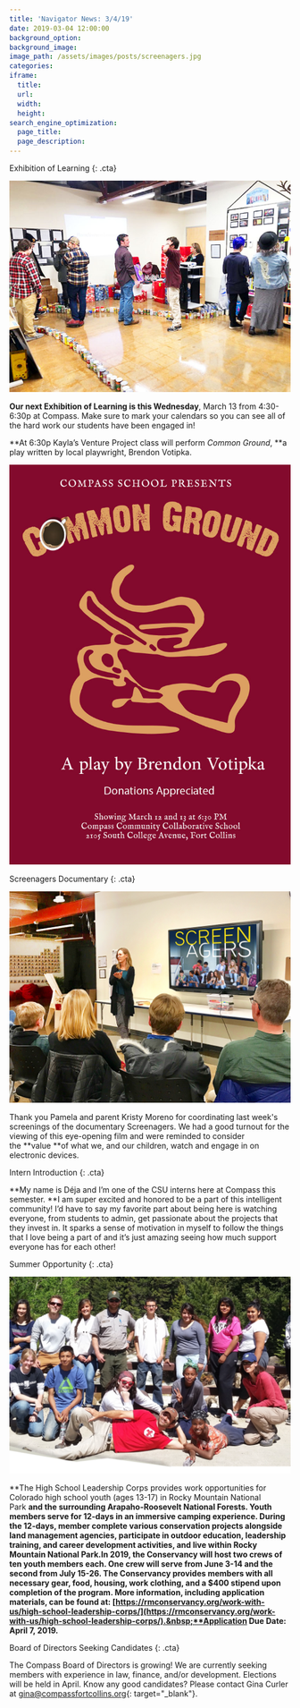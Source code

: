 ```yaml
---
title: 'Navigator News: 3/4/19'
date: 2019-03-04 12:00:00
background_option:
background_image:
image_path: /assets/images/posts/screenagers.jpg
categories:
iframe:
  title:
  url:
  width:
  height:
search_engine_optimization:
  page_title:
  page_description:
---
```


Exhibition of Learning
{: .cta}

![](/assets/images/all-photos-from-december-exhibition.jpg)

**Our next Exhibition of Learning is this Wednesday**, March 13 from 4:30-6:30p at Compass. Make sure to mark your calendars so you can see all of the hard work our students have been engaged in!

**At 6:30p Kayla’s Venture Project class will perform&nbsp;*Common Ground*,&nbsp;**a play written by local playwright, Brendon Votipka.

![](/assets/images/common-ground-play-poster.jpg)

Screenagers Documentary
{: .cta}

![](/assets/images/screenagers.jpg)

Thank you Pamela and parent Kristy Moreno for coordinating last week's screenings of the documentary Screenagers. We had a good turnout for the viewing of this eye-opening film and were reminded to consider the&nbsp;**value&nbsp;**of what we, and our children, watch and engage in on electronic devices.&nbsp;

Intern Introduction
{: .cta}

**My name is D&eacute;ja and I’m one of the CSU interns here at Compass this semester.&nbsp;**I am super excited and honored to be a part of this intelligent community! I’d have to say my favorite part about being here is watching everyone, from students to admin, get passionate about the projects that they invest in. It sparks a sense of motivation in myself to follow the things that I love being a part of and it’s just amazing seeing how much support everyone has for each other!

Summer Opportunity
{: .cta}

![](/assets/images/screen-shot-2019-03-08-at-1-08-23-pm.png)

**The High School Leadership Corps provides work opportunities for Colorado high school youth (ages 13-17) in Rocky Mountain National Park&nbsp;**and the surrounding Arapaho-Roosevelt National Forests. Youth members serve for 12-days in an immersive camping experience. During the 12-days, member complete various conservation projects alongside land management agencies, participate in outdoor education, leadership training, and career development activities, and live within Rocky Mountain National Park.In 2019, the Conservancy will host two crews of ten youth members each. One crew will serve from June 3-14 and the second from July 15-26. The Conservancy provides members with all necessary gear, food, housing, work clothing, and a $400 stipend upon completion of the program. More information, including application materials, can be found at:&nbsp;[https://rmconservancy.org/work-with-us/high-school-leadership-corps/](https://rmconservancy.org/work-with-us/high-school-leadership-corps/).&nbsp;**Application Due Date: April 7, 2019.**

Board of Directors Seeking Candidates
{: .cta}

The Compass Board of Directors is growing! We are currently seeking members with experience in law, finance, and/or development. Elections will be held in April. Know any good candidates? Please contact Gina Curler at&nbsp;[gina@compassfortcollins.org](mailto:gina@compassfortcollins.org){: target="_blank"}.
